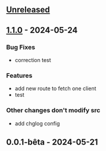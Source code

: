 <a name="unreleased"></a>
## [Unreleased]


<a name="1.1.0"></a>
## [1.1.0] - 2024-05-24
### Bug Fixes
- correction test

### Features
- add new route to fetch one client
- test

### Other changes don't modify src
- add chglog config


<a name="0.0.1-bêta"></a>
## 0.0.1-bêta - 2024-05-21

[Unreleased]: https://github.com/Sofiane67/tp_cloud/compare/1.1.0...HEAD
[1.1.0]: https://github.com/Sofiane67/tp_cloud/compare/0.0.1-bêta...1.1.0
